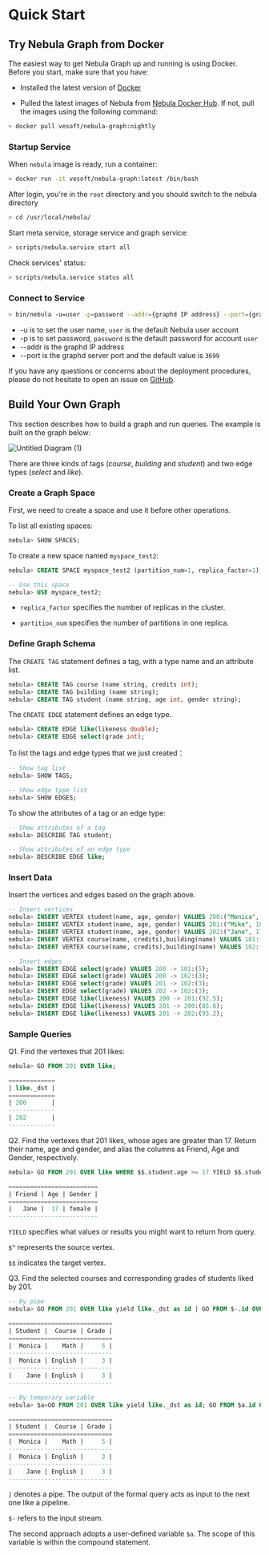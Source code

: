 # Quick Start

## Try Nebula Graph from Docker

The easiest way to get Nebula Graph up and running is using Docker. Before you start, make sure that you have:

* Installed the latest version of [Docker](https://docs.docker.com/)

* Pulled the latest images of Nebula from [Nebula Docker Hub](https://hub.docker.com/r/vesoft/nebula-graph). If not, pull the images using the following command:

```sh
> docker pull vesoft/nebula-graph:nightly
```

### Startup Service

When `nebula` image is ready, run a container:

```sh
> docker run -it vesoft/nebula-graph:latest /bin/bash
```

After login, you're in the `root` directory and you should switch to the nebula directory

```sh
> cd /usr/local/nebula/
```

Start meta service, storage service and graph service:

```sh
> scripts/nebula.service start all
```

Check services' status:

```sh
> scripts/nebula.service status all
```

### Connect to Service

```sh
> bin/nebula -u=user -p=password --addr={graphd IP address} --port={graphd listening port}
```

* -u is to set the user name, `user` is the default Nebula user account
* -p is to set password, `password` is the default password for account `user`
* --addr is the graphd IP address
* --port is the graphd server port and the default value is `3699`

If you have any questions or concerns about the deployment procedures, please do not hesitate to open an issue on [GitHub](https://github.com/vesoft-inc/nebula/issues).

## Build Your Own Graph

This section describes how to build a graph and run queries. The example is built on the graph below:

![Untitled Diagram (1)](https://user-images.githubusercontent.com/51590253/60649144-0774c980-9e74-11e9-86d6-bad1653e70ba.png)

There are three kinds of tags (_course_, _building_ and _student_) and two edge types (_select_ and _like_).
<!--
The graph schema is:



```json
{  
   "tags":{  
      "course":[  
         "name: string",
         "credits: integer"
      ],
      "building":[  
         "name: string"
      ],
      "student":[  
         "name: string",
         "age: integer",
         "gender: string"
      ]
   },
   "edges":{  
      "select":[  
         "grade: integer"
      ],
      "like":[  
         "likeness: double"
      ]
   }
}
```
-->

### Create a Graph Space

First, we need to create a space and use it before other operations.

To list all existing spaces:

```SQL
nebula> SHOW SPACES;
```

To create a new space named `myspace_test2`:

```SQL
nebula> CREATE SPACE myspace_test2 (partition_num=1, replica_factor=1);

-- Use this space
nebula> USE myspace_test2;
```

* `replica_factor` specifies the number of replicas in the cluster.

* `partition_num` specifies the number of partitions in one replica.

### Define Graph Schema

The `CREATE TAG` statement defines a tag, with a type name and an attribute list.

```SQL
nebula> CREATE TAG course (name string, credits int);
nebula> CREATE TAG building (name string);
nebula> CREATE TAG student (name string, age int, gender string);
```

The `CREATE EDGE` statement defines an edge type.

```SQL
nebula> CREATE EDGE like(likeness double);
nebula> CREATE EDGE select(grade int);
```

To list the tags and edge types that we just created：

```SQL
-- Show tag list
nebula> SHOW TAGS;

-- Show edge type list
nebula> SHOW EDGES;
```

To show the attributes of a tag or an edge type:

```SQL
-- Show attributes of a tag
nebula> DESCRIBE TAG student;

-- Show attributes of an edge type
nebula> DESCRIBE EDGE like;
```

### Insert Data

Insert the vertices and edges based on the graph above.

```SQL
-- Insert vertices
nebula> INSERT VERTEX student(name, age, gender) VALUES 200:("Monica", 16, "female");
nebula> INSERT VERTEX student(name, age, gender) VALUES 201:("Mike", 18, "male");
nebula> INSERT VERTEX student(name, age, gender) VALUES 202:("Jane", 17, "female");
nebula> INSERT VERTEX course(name, credits),building(name) VALUES 101:("Math", 3, "No5");
nebula> INSERT VERTEX course(name, credits),building(name) VALUES 102:("English", 6, "No11");

-- Insert edges
nebula> INSERT EDGE select(grade) VALUES 200 -> 101:(5);
nebula> INSERT EDGE select(grade) VALUES 200 -> 102:(3);
nebula> INSERT EDGE select(grade) VALUES 201 -> 102:(3);
nebula> INSERT EDGE select(grade) VALUES 202 -> 102:(3);
nebula> INSERT EDGE like(likeness) VALUES 200 -> 201:(92.5);
nebula> INSERT EDGE like(likeness) VALUES 201 -> 200:(85.6);
nebula> INSERT EDGE like(likeness) VALUES 201 -> 202:(93.2);
```

### Sample Queries

Q1. Find the vertexes that 201 likes:

```SQL
nebula> GO FROM 201 OVER like;

=============
| like._dst |
=============
| 200       |
-------------
| 202       |
-------------
```

Q2. Find the vertexes that 201 likes, whose ages are greater than 17. Return their name, age and gender, and alias the columns as Friend, Age and Gender, respectively.

```SQL
nebula> GO FROM 201 OVER like WHERE $$.student.age >= 17 YIELD $$.student.name AS Friend, $$.student.age AS Age, $$.student.gender AS Gender;

=========================
| Friend | Age | Gender |
=========================
|   Jane |  17 | female |
-------------------------
```

`YIELD` specifies what values or results you might want to return from query.

`$^` represents the source vertex.

`$$` indicates the target vertex.

Q3. Find the selected courses and corresponding grades of students liked by 201.

```SQL
-- By pipe
nebula> GO FROM 201 OVER like yield like._dst as id | GO FROM $-.id OVER select YIELD $^.student.name AS Student, $$.course.name AS Course, select.grade AS Grade;

=============================
| Student |  Course | Grade |
=============================
|  Monica |    Math |     5 |
-----------------------------
|  Monica | English |     3 |
-----------------------------
|    Jane | English |     3 |
-----------------------------

-- By temporary variable
nebula> $a=GO FROM 201 OVER like yield like._dst as id; GO FROM $a.id OVER select YIELD $^.student.name AS Student, $$.course.name AS Course, select.grade AS Grade;

=============================
| Student |  Course | Grade |
=============================
|  Monica |    Math |     5 |
-----------------------------
|  Monica | English |     3 |
-----------------------------
|    Jane | English |     3 |
-----------------------------
```

`|` denotes a pipe. The output of the formal query acts as input to the next one like a pipeline.

`$-` refers to the input stream.

The second approach adopts a user-defined variable `$a`. The scope of this variable is within the compound statement.
